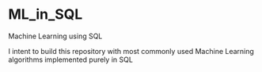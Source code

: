 # ML_in_SQL
Machine Learning using SQL

I intent to build this repository with most commonly used Machine Learning algorithms implemented purely in SQL
